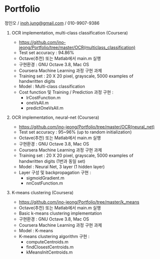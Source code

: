 Portfolio
=

정인오 / inoh.jung@gmail.com / 010-9907-9386


1. OCR implementation, multi-class classification (Coursera)

    - https://github.com/ino-jeong/Portfolio/tree/master/OCR(multiclass_classification)
    - Test set accuracy : 94.86%
    - Octave(추천) 또는 Matlab에서 main.m 실행
    - 구현환경 : GNU Octave 3.8, Mac OS
    - Coursera Machine Learning 과정 구현 과제
    - Training set : 20 X 20 pixel, grayscale, 5000 examples of handwritten digits
    - Model : Multi-class classification
    - Cost function 및 Training / Prediction 과정 구현 :
        + lrCostFunction.m
        + oneVsAll.m
        + predictOneVsAll.m



2. OCR implementation, neural-net (Coursera)

    - https://github.com/ino-jeong/Portfolio/tree/master/OCR(neural_net)
    - Test set accuracy : 95~96% (up to random initialization)
    - Octave(추천) 또는 Matlab에서 main.m 실행
    - 구현환경 : GNU Octave 3.8, Mac OS
    - Coursera Machine Learning 과정 구현 과제
    - Training set : 20 X 20 pixel, grayscale, 5000 examples of handwritten digits (1번과 동일 set)
    - Model : Neural Net, 3 layer (1 hidden layer)
    - Layer 구성 및 backpropagation 구현 :
        + sigmoidGradient.m
        + nnCostFunction.m


3. K-means clustering (Coursera)

    - https://github.com/ino-jeong/Portfolio/tree/master/k_means
    - Octave(추천) 또는 Matlab에서 main.m 실행
    - Basic k-means clustering implementation
    - 구현환경 : GNU Octave 3.8, Mac OS
    - Coursera Machine Learning 과정 구현 과제
    - Model : K-means
    - K-means clustering algorithm 구현 :
        + computeCentroids.m
        + findClosestCentroids.m
        + kMeansInitCentroids.m
